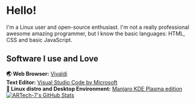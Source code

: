 # Hello!
I'm a Linux user and open-source enthusiast. I'm not a really professional awesome amazing programmer, but I know the basic languages: HTML, CSS and basic JavaScript.
## Software I use and Love
**🌏 Web Browser:** [Vivaldi](https://vivaldi.com/)  
**Text Editor:** [Visual Studio Code by Microsoft](https://code.visualstudio.com/)  
**🐧 Linux distro and Desktop Environment:** [Manjaro KDE Plasma edition](https://manjaro.org/downloads/official/kde/)  
[![ARTech-7's GitHub Stats](https://github-readme-stats.vercel.app/api?username=ARTech-7)](https://github.com/ARTech-7)

